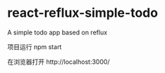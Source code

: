# react-reflux-simple-todo
A simple todo app based on reflux

项目运行
npm start

在浏览器打开
http://localhost:3000/
